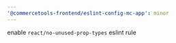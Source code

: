 ```yaml
---
'@commercetools-frontend/eslint-config-mc-app': minor
---
```


enable `react/no-unused-prop-types` eslint rule
